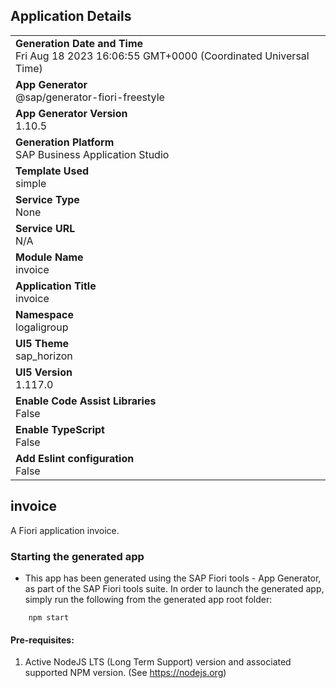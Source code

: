 ## Application Details
|               |
| ------------- |
|**Generation Date and Time**<br>Fri Aug 18 2023 16:06:55 GMT+0000 (Coordinated Universal Time)|
|**App Generator**<br>@sap/generator-fiori-freestyle|
|**App Generator Version**<br>1.10.5|
|**Generation Platform**<br>SAP Business Application Studio|
|**Template Used**<br>simple|
|**Service Type**<br>None|
|**Service URL**<br>N/A
|**Module Name**<br>invoice|
|**Application Title**<br>invoice|
|**Namespace**<br>logaligroup|
|**UI5 Theme**<br>sap_horizon|
|**UI5 Version**<br>1.117.0|
|**Enable Code Assist Libraries**<br>False|
|**Enable TypeScript**<br>False|
|**Add Eslint configuration**<br>False|

## invoice

A Fiori application invoice.

### Starting the generated app

-   This app has been generated using the SAP Fiori tools - App Generator, as part of the SAP Fiori tools suite.  In order to launch the generated app, simply run the following from the generated app root folder:

```
    npm start
```

#### Pre-requisites:

1. Active NodeJS LTS (Long Term Support) version and associated supported NPM version.  (See https://nodejs.org)



